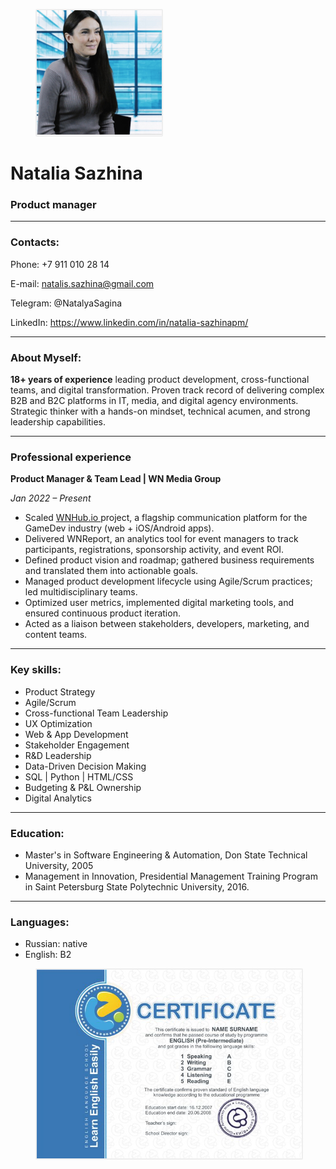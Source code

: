 <figure>
  <img
    src="sazhina-photo.jpg"
    alt="Natalia Sazhina"
    style="border: 2px solid #eeeeee; border-radius: 2px;">
</figure> 

# Natalia Sazhina
### Product manager
********* 

### Contacts:
Phone: +7 911 010 28 14

E-mail: natalis.sazhina@gmail.com

Telegram: @NatalyaSagina

LinkedIn: https://www.linkedin.com/in/natalia-sazhinapm/

********* 

### About Myself:
**18+ years of experience** leading product development, cross-functional teams,
and digital transformation. Proven track record of delivering complex B2B and
B2C platforms in IT, media, and digital agency environments. Strategic thinker
with a hands-on mindset, technical acumen, and strong leadership capabilities.

********* 
### Professional experience

**Product Manager & Team Lead | WN Media Group**

_Jan 2022 – Present_

* Scaled [WNHub.io ](WNHub.io)
 project, a flagship communication platform for the
GameDev industry (web + iOS/Android apps).
* Delivered WNReport, an analytics tool for event managers to track
participants, registrations, sponsorship activity, and event ROI.
* Defined product vision and roadmap; gathered business requirements and
translated them into actionable goals.
* Managed product development lifecycle using Agile/Scrum practices; led
multidisciplinary teams.
* Optimized user metrics, implemented digital marketing tools, and ensured
continuous product iteration.
* Acted as a liaison between stakeholders, developers, marketing, and
content teams.


********* 
### Key skills:
* Product Strategy
* Agile/Scrum
* Cross-functional Team Leadership
* UX Optimization
* Web & App Development
* Stakeholder Engagement
* R&D Leadership
* Data-Driven Decision Making
* SQL | Python | HTML/CSS
* Budgeting & P&L Ownership
* Digital Analytics


********* 
### Education:
* Master's in Software Engineering & Automation, Don State Technical
University, 2005
* Management in Innovation, Presidential Management Training Program in
Saint Petersburg State Polytechnic University, 2016.


********* 
### Languages:
* Russian: native
* English: B2
<figure>
  <img
    src="Certificate-Web.jpg"
    alt="Natalia Sazhina Certificate"
    style="border: 2px solid #eeeeee; border-radius: 2px;">
</figure> 









